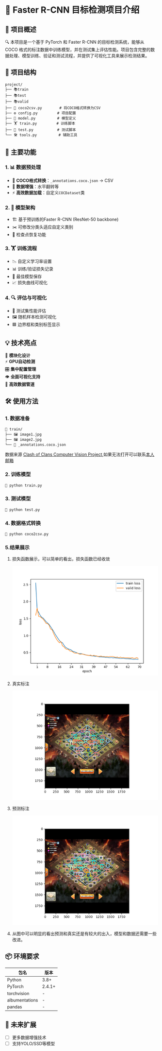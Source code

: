 # 🚀 Faster R-CNN 目标检测项目介绍

## 📌 项目概述

🔍 本项目是一个基于 PyTorch 和 Faster R-CNN 的目标检测系统，能够从 COCO 格式的标注数据中训练模型，并在测试集上评估性能。项目包含完整的数据处理、模型训练、验证和测试流程，并提供了可视化工具来展示检测结果。

## 📂 项目结构

```
project/
├── 📚train
├── 📚test
├── 📚valid
├── 📄 coco2csv.py        # 将COCO格式转换为CSV
├── ⚙️ config.py         # 项目配置
├── 🤖 model.py          # 模型定义
├── 🏋️ train.py         # 训练脚本
├── 🧪 test.py           # 测试脚本
└── 🛠️ tools.py          # 辅助工具
```

## 🎯 主要功能

### 1. 📊 数据预处理
- 🔄 **COCO格式转换**：`_annotations.coco.json` → CSV
- 🌈 **数据增强**：水平翻转等
- ⚡ **高效数据加载**：自定义`COCDataset`类

### 2. 🧠 模型架构
- 🏗️ 基于预训练的Faster R-CNN (ResNet-50 backbone)
- ✂️ 可修改分类头适应自定义类别
- 💾 检查点恢复功能

### 3. 🏋️ 训练流程
- 📉 自定义学习率设置
- 📊 训练/验证损失记录
- 💎 最佳模型保存
- 📈 损失曲线可视化

### 4. 🔍 评估与可视化
- 🧪 测试集性能评估
- 🖼️ 随机样本检测可视化
- 🟦 边界框和类别标签显示

## 💡 技术亮点

🔧 **模块化设计**  
⚡ **GPU自动检测**  
🎛️ **集中配置管理**  
👁️ **全面可视化支持**  
🚀 **高效数据管道**

## 🛠️ 使用方法

### 1. 数据准备
```bash
📁 train/
├── 🖼️ image1.jpg
├── 🖼️ image2.jpg
└── 📄 _annotations.coco.json
```
数据来源 [Clash of Clans Computer Vision Project](https://universe.roboflow.com/find-this-base/clash-of-clans-vop4y),如果无法打开可以联系[本人邮箱](1669584651@qq.com)

### 2. 训练模型
```bash
🐍 python train.py
```

### 3. 测试模型
```bash
🐍 python test.py
```

### 4. 数据格式转换
```bash
🐍 python coco2csv.py
```

### 5.结果展示
1. 损失函数展示，可以简单的看出，损失函数已经收敛
   
   ![训练结果](./example/loss.png)

2. 真实标注
   
   ![真实标注](./example/true.png)

3. 预测标注
   
   ![预测标注](./example/predict.png)
   
4. 从图中可以明显的看出预测和真实还是有较大的出入，模型和数据还需要一些改进。

## 📦 环境要求

| 包名 | 版本 |
|------|------|
| Python | 3.8+ |
| PyTorch | 2.4.1+ |
| torchvision | - |
| albumentations | - |
| pandas | - |

## 🚀 未来扩展

- [ ] 更多数据增强技术
- [ ] 支持YOLO/SSD等模型